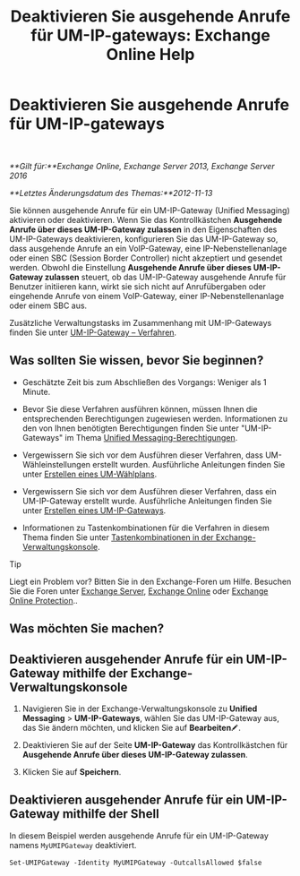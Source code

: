 ﻿---
title: 'Deaktivieren Sie ausgehende Anrufe für UM-IP-gateways: Exchange Online Help'
TOCTitle: Deaktivieren Sie ausgehende Anrufe für UM-IP-gateways
ms:assetid: a3777cc6-37e4-4359-ada3-a962ac0ef0c3
ms:mtpsurl: https://technet.microsoft.com/de-de/library/Bb232153(v=EXCHG.150)
ms:contentKeyID: 50476345
ms.date: 05/23/2018
mtps_version: v=EXCHG.150
ms.translationtype: MT
---

# Deaktivieren Sie ausgehende Anrufe für UM-IP-gateways

 

_**Gilt für:**Exchange Online, Exchange Server 2013, Exchange Server 2016_

_**Letztes Änderungsdatum des Themas:**2012-11-13_

Sie können ausgehende Anrufe für ein UM-IP-Gateway (Unified Messaging) aktivieren oder deaktivieren. Wenn Sie das Kontrollkästchen **Ausgehende Anrufe über dieses UM-IP-Gateway zulassen** in den Eigenschaften des UM-IP-Gateways deaktivieren, konfigurieren Sie das UM-IP-Gateway so, dass ausgehende Anrufe an ein VoIP-Gateway, eine IP-Nebenstellenanlage oder einen SBC (Session Border Controller) nicht akzeptiert und gesendet werden. Obwohl die Einstellung **Ausgehende Anrufe über dieses UM-IP-Gateway zulassen** steuert, ob das UM-IP-Gateway ausgehende Anrufe für Benutzer initiieren kann, wirkt sie sich nicht auf Anrufübergaben oder eingehende Anrufe von einem VoIP-Gateway, einer IP-Nebenstellenanlage oder einem SBC aus.

Zusätzliche Verwaltungstasks im Zusammenhang mit UM-IP-Gateways finden Sie unter [UM-IP-Gateway – Verfahren](um-ip-gateway-procedures-exchange-2013-help.md).

## Was sollten Sie wissen, bevor Sie beginnen?

  - Geschätzte Zeit bis zum Abschließen des Vorgangs: Weniger als 1 Minute.

  - Bevor Sie diese Verfahren ausführen können, müssen Ihnen die entsprechenden Berechtigungen zugewiesen werden. Informationen zu den von Ihnen benötigten Berechtigungen finden Sie unter "UM-IP-Gateways" im Thema [Unified Messaging-Berechtigungen](unified-messaging-permissions-exchange-2013-help.md).

  - Vergewissern Sie sich vor dem Ausführen dieser Verfahren, dass UM-Wähleinstellungen erstellt wurden. Ausführliche Anleitungen finden Sie unter [Erstellen eines UM-Wählplans](create-a-um-dial-plan-exchange-2013-help.md).

  - Vergewissern Sie sich vor dem Ausführen dieser Verfahren, dass ein UM-IP-Gateway erstellt wurde. Ausführliche Anleitungen finden Sie unter [Erstellen eines UM-IP-Gateways](create-a-um-ip-gateway-exchange-2013-help.md).

  - Informationen zu Tastenkombinationen für die Verfahren in diesem Thema finden Sie unter [Tastenkombinationen in der Exchange-Verwaltungskonsole](keyboard-shortcuts-in-the-exchange-admin-center-exchange-online-protection-help.md).


> [!TIP]
> Liegt ein Problem vor? Bitten Sie in den Exchange-Foren um Hilfe. Besuchen Sie die Foren unter <A href="https://go.microsoft.com/fwlink/p/?linkid=60612">Exchange Server</A>, <A href="https://go.microsoft.com/fwlink/p/?linkid=267542">Exchange Online</A> oder <A href="https://go.microsoft.com/fwlink/p/?linkid=285351">Exchange Online Protection</A>..



## Was möchten Sie machen?

## Deaktivieren ausgehender Anrufe für ein UM-IP-Gateway mithilfe der Exchange-Verwaltungskonsole

1.  Navigieren Sie in der Exchange-Verwaltungskonsole zu **Unified Messaging** \> **UM-IP-Gateways**, wählen Sie das UM-IP-Gateway aus, das Sie ändern möchten, und klicken Sie auf **Bearbeiten**![Bearbeitungssymbol](images/Bb124582.6f53ccb2-1f13-4c02-bea0-30690e6ea71d(EXCHG.150).gif "Bearbeitungssymbol").

2.  Deaktivieren Sie auf der Seite **UM-IP-Gateway** das Kontrollkästchen für **Ausgehende Anrufe über dieses UM-IP-Gateway zulassen**.

3.  Klicken Sie auf **Speichern**.

## Deaktivieren ausgehender Anrufe für ein UM-IP-Gateway mithilfe der Shell

In diesem Beispiel werden ausgehende Anrufe für ein UM-IP-Gateway namens `MyUMIPGateway` deaktiviert.

    Set-UMIPGateway -Identity MyUMIPGateway -OutcallsAllowed $false

